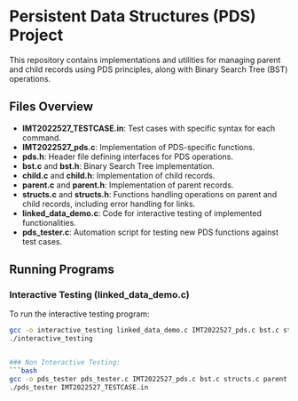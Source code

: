 # Persistent Data Structures (PDS) Project

This repository contains implementations and utilities for managing parent and child records using PDS principles, along with Binary Search Tree (BST) operations.

## Files Overview

- **IMT2022527_TESTCASE.in**: Test cases with specific syntax for each command.
- **IMT2022527_pds.c**: Implementation of PDS-specific functions.
- **pds.h**: Header file defining interfaces for PDS operations.
- **bst.c** and **bst.h**: Binary Search Tree implementation.
- **child.c** and **child.h**: Implementation of child records.
- **parent.c** and **parent.h**: Implementation of parent records.
- **structs.c** and **structs.h**: Functions handling operations on parent and child records, including error handling for links.
- **linked_data_demo.c**: Code for interactive testing of implemented functionalities.
- **pds_tester.c**: Automation script for testing new PDS functions against test cases.

## Running Programs

### Interactive Testing (linked_data_demo.c)

To run the interactive testing program:

   ```bash
   gcc -o interactive_testing linked_data_demo.c IMT2022527_pds.c bst.c structs.c parent.c child.c
   ./interactive_testing


### Non Interactive Testing:
   ```bash
   gcc -o pds_tester pds_tester.c IMT2022527_pds.c bst.c structs.c parent.c child.c
   ./pds_tester IMT2022527_TESTCASE.in

